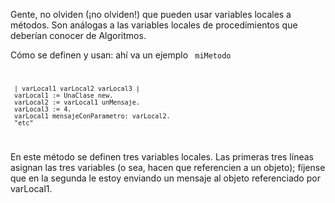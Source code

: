 Gente, no olviden (¡no olviden!) que pueden usar variables locales a métodos. Son análogas a las variables locales de procedimientos que deberían conocer de Algoritmos.

Cómo se definen y usan: ahí va un ejemplo <code> miMetodo

` | varLocal1 varLocal2 varLocal3 |`
` varLocal1 := UnaClase new.`
` varLocal2 := varLocal1 unMensaje.`
` varLocal3 := 4.`
` varLocal1 mensajeConParametro: varLocal2.`
` "etc"`

</code> En este método se definen tres variables locales. Las primeras tres líneas asignan las tres variables (o sea, hacen que referencien a un objeto); fíjense que en la segunda le estoy enviando un mensaje al objeto referenciado por varLocal1.
